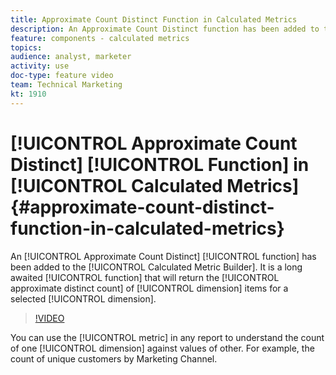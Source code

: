 ```yaml
---
title: Approximate Count Distinct Function in Calculated Metrics
description: An Approximate Count Distinct function has been added to the Calculated Metric Builder. It is a long awaited function that will return the approximated distinct count of dimension items for a selected dimension.
feature: components - calculated metrics
topics: 
audience: analyst, marketer
activity: use
doc-type: feature video
team: Technical Marketing
kt: 1910
---
```


# [!UICONTROL Approximate Count Distinct] [!UICONTROL Function] in [!UICONTROL Calculated Metrics]{#approximate-count-distinct-function-in-calculated-metrics}

An [!UICONTROL Approximate Count Distinct] [!UICONTROL function] has been added to the [!UICONTROL Calculated Metric Builder]. It is a long awaited [!UICONTROL function] that will return the [!UICONTROL approximate distinct count] of [!UICONTROL dimension] items for a selected [!UICONTROL dimension].

>[!VIDEO](https://video.tv.adobe.com/v/23722/?quality=12)

You can use the [!UICONTROL metric] in any report to understand the count of one [!UICONTROL dimension] against values of other. For example, the count of unique customers by Marketing Channel.
